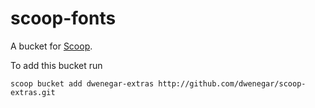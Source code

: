# scoop-fonts

A bucket for [Scoop](http://scoop.sh).

To add this bucket run

    scoop bucket add dwenegar-extras http://github.com/dwenegar/scoop-extras.git
